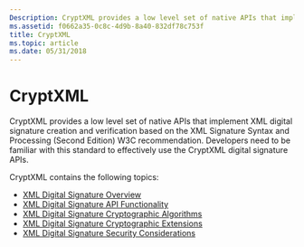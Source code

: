 ```yaml
---
Description: CryptXML provides a low level set of native APIs that implement XML digital signature creation and verification based on the XML Signature Syntax and Processing (Second Edition) W3C recommendation.
ms.assetid: f0662a35-0c8c-4d9b-8a40-832df78c753f
title: CryptXML
ms.topic: article
ms.date: 05/31/2018
---
```


# CryptXML

CryptXML provides a low level set of native APIs that implement XML digital signature creation and verification based on the XML Signature Syntax and Processing (Second Edition) W3C recommendation. Developers need to be familiar with this standard to effectively use the CryptXML digital signature APIs.

CryptXML contains the following topics:

-   [XML Digital Signature Overview](xml-digital-signature-overview.md)
-   [XML Digital Signature API Functionality](xml-digital-signature-api-functionality.md)
-   [XML Digital Signature Cryptographic Algorithms](xml-digital-signature-cryptographic-algorithms.md)
-   [XML Digital Signature Cryptographic Extensions](xml-digital-signature-cryptographic-extensions.md)
-   [XML Digital Signature Security Considerations](xml-digital-signature-security-considerations.md)

 

 




